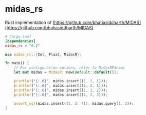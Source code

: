 midas_rs
========

Rust implementation of
[https://github.com/bhatiasiddharth/MIDAS](https://github.com/bhatiasiddharth/MIDAS)

```toml
# Cargo.toml
[dependencies]
midas_rs = "0.2"
```

```rust
use midas_rs::{Int, Float, MidasR};

fn main() {
    // For configuration options, refer to MidasRParams
    let mut midas = MidasR::new(Default::default());

    println!("{:.6}", midas.insert((1, 1, 1)));
    println!("{:.6}", midas.insert((1, 2, 1)));
    println!("{:.6}", midas.insert((1, 1, 2)));
    println!("{:.6}", midas.insert((1, 2, 3)));

    assert_eq!(midas.insert((1, 2, 4)), midas.query(1, 2));
}
```

